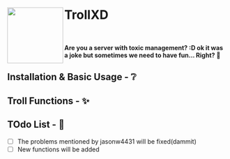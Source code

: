 <h1>TrollXD<img src="https://raw.githubusercontent.com/nxpinhum5326/TrollXD/main/troll_face.png" height="128" width="128" align="left" alt=""></h1><br>

<b>Are you a server with toxic management? :D ok it was a joke but sometimes we need to have fun... Right? 🤡</b>

## Installation & Basic Usage - ❔

## Troll Functions - ✨

## TOdo List - 📝
- [ ] The problems mentioned by jasonw4431 will be fixed(dammit)
- [ ] New functions will be added
